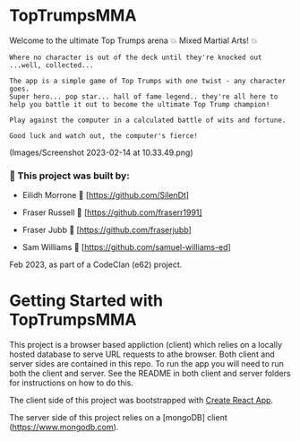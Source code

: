 # TopTrumpsMMA

Welcome to the ultimate Top Trumps arena :boom: Mixed Martial Arts! :boom:
```
Where no character is out of the deck until they're knocked out ...well, collected...

The app is a simple game of Top Trumps with one twist - any character goes.
Super hero... pop star... hall of fame legend.. they're all here to help you battle it out to become the ultimate Top Trump champion! 

Play against the computer in a calculated battle of wits and fortune.

Good luck and watch out, the computer's fierce!
```

(Images/Screenshot 2023-02-14 at 10.33.49.png)

### :wrench: This project was built by: 

- Eilidh Morrone  :link:  [https://github.com/SilenDt]

- Fraser Russell  :link:  [https://github.com/fraserr1991]

- Fraser Jubb  :link:  [https://github.com/fraserjubb]

- Sam Williams  :link:  [https://github.com/samuel-williams-ed]

Feb 2023, as part of a CodeClan (e62) project. 


# Getting Started with TopTrumpsMMA

This project is a browser based appliction (client) which relies on a locally hosted database to serve URL requests to athe browser. Both client and server sides are contained in this repo. To run the app you will need to run both the client and server. See the README in both client and server folders for instructions on how to do this. 

The client side of this project was bootstrapped with [Create React App](https://github.com/facebook/create-react-app).

The server side of this project relies on a [mongoDB] client (https://www.mongodb.com).



